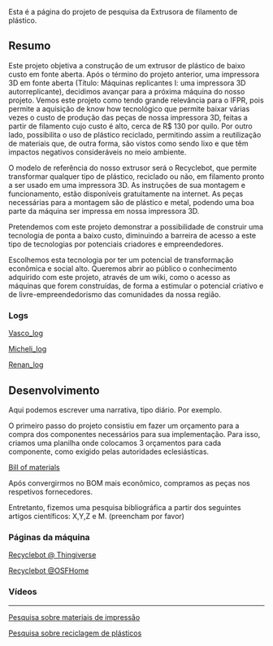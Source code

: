 Esta é a página do projeto de pesquisa da Extrusora de filamento de plástico.

## Resumo

Este projeto objetiva a construção de um extrusor de plástico de baixo custo em fonte aberta. Após o término do projeto anterior, uma impressora 3D em fonte aberta (Título: Máquinas replicantes I: uma impressora 3D autorreplicante), decidimos avançar para a próxima máquina do nosso projeto. Vemos este projeto como tendo grande relevância para o IFPR, pois permite a aquisição de know how tecnológico que permite baixar várias vezes o custo de produção das peças de nossa impressora 3D, feitas a partir de filamento cujo custo é alto, cerca de R\$ 130 por quilo. Por outro lado, possibilita o uso de plástico reciclado, permitindo assim a reutilização de materiais que, de outra forma, são vistos como sendo lixo e que têm impactos negativos consideráveis no meio ambiente.

O modelo de referência do nosso extrusor será o Recyclebot, que permite transformar qualquer tipo de plástico, reciclado ou não, em filamento pronto a ser usado em uma impressora 3D. As instruções de sua montagem e funcionamento, estão disponíveis gratuitamente na internet. As peças necessárias para a montagem são de plástico e metal, podendo uma boa parte da máquina ser impressa em nossa impressora 3D.

Pretendemos com este projeto demonstrar a possibilidade de construir uma tecnologia de ponta a baixo custo, diminuindo a barreira de acesso a este tipo de tecnologias por potenciais criadores e empreendedores.

Escolhemos esta tecnologia por ter um potencial de transformação econômica e social alto. Queremos abrir ao público o conhecimento adquirido com este projeto, através de um wiki, como o acesso as máquinas que forem construídas, de forma a estimular o potencial criativo e de livre-empreendedorismo das comunidades da nossa região.

### Logs

<a href="Vasco_log" class="wikilink" title="Vasco_log">Vasco_log</a>

<a href="Micheli_log" class="wikilink" title="Micheli_log">Micheli_log</a>

<a href="Renan_log" class="wikilink" title="Renan_log">Renan_log</a>

## Desenvolvimento

Aqui podemos escrever uma narrativa, tipo diário. Por exemplo.

O primeiro passo do projeto consistiu em fazer um orçamento para a compra dos componentes necessários para sua implementação. Para isso, criamos uma planilha onde colocamos 3 orçamentos para cada componente, como exigido pelas autoridades eclesiásticas.

[Bill of materials](https://docs.google.com/spreadsheets/d/1UwMTColzJwey6WzTdgVxNdEt6aFEC_GkMMy2Gsb5Y94/edit?usp=sharing)

Após convergirmos no BOM mais econômico, compramos as peças nos respetivos fornecedores.

Entretanto, fizemos uma pesquisa bibliográfica a partir dos seguintes artigos científicos: X,Y,Z e M. (preencham por favor)

### Páginas da máquina

[Recyclebot @ Thingiverse](https://www.thingiverse.com/thing:2937584)

[Recyclebot @OSFHome](https://osf.io/9hsmb/)

### Vídeos

---

<a href="Pesquisa_sobre_materiais_de_impressão" class="wikilink" title="Pesquisa sobre materiais de impressão">Pesquisa sobre materiais de impressão</a>

<a href="Pesquisa_sobre_reciclagem_de_plásticos" class="wikilink" title="Pesquisa sobre reciclagem de plásticos">Pesquisa sobre reciclagem de plásticos</a>
